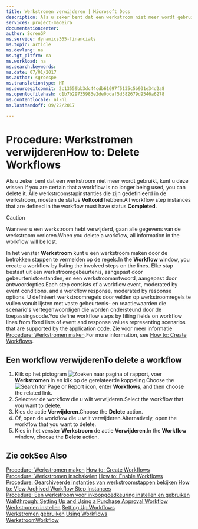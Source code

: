 ```yaml
---
title: Werkstromen verwijderen | Microsoft Docs
description: Als u zeker bent dat een werkstroom niet meer wordt gebruikt, kunt u deze wissen. Alle werkstroomstapinstanties die zijn gedefinieerd in de werkstroom, moeten de status **Voltooid** hebben.
services: project-madeira
documentationcenter: 
author: SorenGP
ms.service: dynamics365-financials
ms.topic: article
ms.devlang: na
ms.tgt_pltfrm: na
ms.workload: na
ms.search.keywords: 
ms.date: 07/01/2017
ms.author: sgroespe
ms.translationtype: HT
ms.sourcegitcommit: 2c13559bb3dc44cdb61697f5135c5b931e34d2a8
ms.openlocfilehash: d1b7b29735983e2de0bdaf5d382679d9546a6278
ms.contentlocale: nl-nl
ms.lasthandoff: 09/22/2017

---
```

# <a name="how-to-delete-workflows"></a><span data-ttu-id="7288f-104">Procedure: Werkstromen verwijderen</span><span class="sxs-lookup"><span data-stu-id="7288f-104">How to: Delete Workflows</span></span>
<span data-ttu-id="7288f-105">Als u zeker bent dat een werkstroom niet meer wordt gebruikt, kunt u deze wissen.</span><span class="sxs-lookup"><span data-stu-id="7288f-105">If you are certain that a workflow is no longer being used, you can delete it.</span></span> <span data-ttu-id="7288f-106">Alle werkstroomstapinstanties die zijn gedefinieerd in de werkstroom, moeten de status **Voltooid** hebben.</span><span class="sxs-lookup"><span data-stu-id="7288f-106">All workflow step instances that are defined in the workflow must have status **Completed**.</span></span>  

> [!CAUTION]  
>  <span data-ttu-id="7288f-107">Wanneer u een werkstroom hebt verwijderd, gaan alle gegevens van de werkstroom verloren.</span><span class="sxs-lookup"><span data-stu-id="7288f-107">When you delete a workflow, all information in the workflow will be lost.</span></span>  

 <span data-ttu-id="7288f-108">In het venster **Werkstroom** kunt u een werkstroom maken door de betrokken stappen te vermelden op de regels.</span><span class="sxs-lookup"><span data-stu-id="7288f-108">In the **Workflow** window, you create a workflow by listing the involved steps on the lines.</span></span> <span data-ttu-id="7288f-109">Elke stap bestaat uit een werkstroomgebeurtenis, aangepast door gebeurtenistoestanden, en een werkstroomantwoord, aangepast door antwoordopties.</span><span class="sxs-lookup"><span data-stu-id="7288f-109">Each step consists of a workflow event, moderated by event conditions, and a workflow response, moderated by response options.</span></span> <span data-ttu-id="7288f-110">U definieert werkstroomregels door velden op werkstroomregels te vullen vanuit lijsten met vaste gebeurtenis- en reactiewaarden die scenario's vertegenwoordigen die worden ondersteund door de toepassingscode.</span><span class="sxs-lookup"><span data-stu-id="7288f-110">You define workflow steps by filling fields on workflow lines from fixed lists of event and response values representing scenarios that are supported by the application code.</span></span> <span data-ttu-id="7288f-111">Zie voor meer informatie [Procedure: Werkstromen maken](across-how-to-create-workflows.md).</span><span class="sxs-lookup"><span data-stu-id="7288f-111">For more information, see [How to: Create Workflows](across-how-to-create-workflows.md).</span></span>  

## <a name="to-delete-a-workflow"></a><span data-ttu-id="7288f-112">Een workflow verwijderen</span><span class="sxs-lookup"><span data-stu-id="7288f-112">To delete a workflow</span></span>  
1.  <span data-ttu-id="7288f-113">Klik op het pictogram ![Zoeken naar pagina of rapport](media/ui-search/search_small.png "pictogram Zoeken naar pagina of rapport"), voer **Werkstromen** in en klik op de gerelateerde koppeling.</span><span class="sxs-lookup"><span data-stu-id="7288f-113">Choose the ![Search for Page or Report](media/ui-search/search_small.png "Search for Page or Report icon") icon, enter **Workflows**, and then choose the related link.</span></span>  
2.  <span data-ttu-id="7288f-114">Selecteer de workflow die u wilt verwijderen.</span><span class="sxs-lookup"><span data-stu-id="7288f-114">Select the workflow that you want to delete.</span></span>  
3.  <span data-ttu-id="7288f-115">Kies de actie **Verwijderen**.</span><span class="sxs-lookup"><span data-stu-id="7288f-115">Choose the **Delete** action.</span></span>  
4.  <span data-ttu-id="7288f-116">Of, open de workflow die u wilt verwijderen.</span><span class="sxs-lookup"><span data-stu-id="7288f-116">Alternatively, open the workflow that you want to delete.</span></span>  
5.  <span data-ttu-id="7288f-117">Kies in het venster **Werkstroom** de actie **Verwijderen**.</span><span class="sxs-lookup"><span data-stu-id="7288f-117">In the **Workflow** window, choose the **Delete** action.</span></span>  

## <a name="see-also"></a><span data-ttu-id="7288f-118">Zie ook</span><span class="sxs-lookup"><span data-stu-id="7288f-118">See Also</span></span>  
 <span data-ttu-id="7288f-119">[Procedure: Werkstromen maken](across-how-to-create-workflows.md) </span><span class="sxs-lookup"><span data-stu-id="7288f-119">[How to: Create Workflows](across-how-to-create-workflows.md) </span></span>  
 <span data-ttu-id="7288f-120">[Procedure: Werkstromen inschakelen](across-how-to-enable-workflows.md) </span><span class="sxs-lookup"><span data-stu-id="7288f-120">[How to: Enable Workflows](across-how-to-enable-workflows.md) </span></span>  
 <span data-ttu-id="7288f-121">[Procedure: Gearchiveerde instanties van werkstroomstappen bekijken](across-how-to-view-archived-workflow-step-instances.md) </span><span class="sxs-lookup"><span data-stu-id="7288f-121">[How to: View Archived Workflow Step Instances](across-how-to-view-archived-workflow-step-instances.md) </span></span>  
 <span data-ttu-id="7288f-122">[Procedure: Een werkstroom voor inkoopgoedkeuring instellen en gebruiken](walkthrough-setting-up-and-using-a-purchase-approval-workflow.md) </span><span class="sxs-lookup"><span data-stu-id="7288f-122">[Walkthrough: Setting Up and Using a Purchase Approval Workflow](walkthrough-setting-up-and-using-a-purchase-approval-workflow.md) </span></span>  
 <span data-ttu-id="7288f-123">[Werkstromen instellen](across-set-up-workflows.md) </span><span class="sxs-lookup"><span data-stu-id="7288f-123">[Setting Up Workflows](across-set-up-workflows.md) </span></span>  
 <span data-ttu-id="7288f-124">[Werkstromen gebruiken](across-use-workflows.md) </span><span class="sxs-lookup"><span data-stu-id="7288f-124">[Using Workflows](across-use-workflows.md) </span></span>  
 [<span data-ttu-id="7288f-125">Werkstroom</span><span class="sxs-lookup"><span data-stu-id="7288f-125">Workflow</span></span>](across-workflow.md)   

